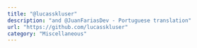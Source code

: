 ```yaml
---
title: "@lucasskluser"
description: "and @JuanFariasDev - Portuguese translation"
url: "https://github.com/lucasskluser"
category: "Miscellaneous"
---
```

